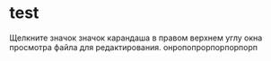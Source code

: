 # test
Щелкните значок  значок карандаша в правом верхнем углу окна просмотра файла для редактирования.
онропопрорпорпорпорп
